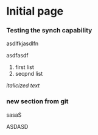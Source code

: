 # Initial page

### Testing the synch capability

asdlfkjasdlfn

asdfasdf

1. first list
2. secpnd list

_italicized text_

### new section from git

sasaS

ASDASD

